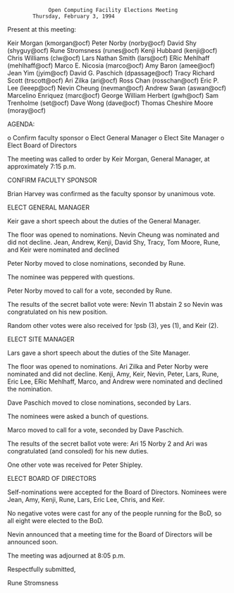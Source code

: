                  Open Computing Facility Elections Meeting
			Thursday, February 3, 1994

Present at this meeting:

Keir Morgan (kmorgan@ocf)              Peter Norby (norby@ocf)
David Shy (shyguy@ocf)                 Rune Stromsness (runes@ocf)
Kenji Hubbard (kenji@ocf)              Chris Williams (clw@ocf)
Lars Nathan Smith (lars@ocf)           ERic Mehlhaff (mehlhaff@ocf)
Marco E. Nicosia (marco@ocf)           Amy Baron (amee@ocf)
Jean Yim (jyim@ocf)                    David G. Paschich (dpassage@ocf)
Tracy Richard Scott (trscott@ocf)      Ari Zilka (ari@ocf)
Ross Chan (rosschan@ocf)               Eric P. Lee (leeep@ocf)
Nevin Cheung (nevman@ocf)              Andrew Swan (aswan@ocf)
Marcelino Enriquez (marc@ocf)          George William Herbert (gwh@ocf)
Sam Trenholme (set@ocf)                Dave Wong (dave@ocf)
Thomas Cheshire Moore (moray@ocf)

AGENDA:

 o Confirm faculty sponsor
 o Elect General Manager
 o Elect Site Manager
 o Elect Board of Directors

The meeting was called to order by Keir Morgan, General Manager, at
approximately 7:15 p.m.

CONFIRM FACULTY SPONSOR

Brian Harvey was confirmed as the faculty sponsor by unanimous vote.

ELECT GENERAL MANAGER

Keir gave a short speech about the duties of the General Manager.

The floor was opened to nominations.  Nevin Cheung was nominated and did
not decline.  Jean, Andrew, Kenji, David Shy, Tracy, Tom Moore, Rune, and 
Keir were nominated and declined

Peter Norby moved to close nominations, seconded by Rune.

The nominee was peppered with questions.

Peter Norby moved to call for a vote, seconded by Rune.

The results of the secret ballot vote were:
	Nevin	11
	abstain	 2
so Nevin was congratulated on his new position.

Random other votes were also received for !psb (3), yes (1), and Keir (2).

ELECT SITE MANAGER

Lars gave a short speech about the duties of the Site Manager.

The floor was opened to nominations.  Ari Zilka and Peter Norby were 
nominated and did not decline.  Kenji, Amy, Keir, Nevin, Peter, Lars, Rune,
Eric Lee, ERic Mehlhaff, Marco, and Andrew were nominated and declined
the nomination.

Dave Paschich moved to close nominations, seconded by Lars.

The nominees were asked a bunch of questions.

Marco moved to call for a vote, seconded by Dave Paschich.

The results of the secret ballot vote were:
	Ari	15
	Norby	 2
and Ari was congratulated (and consoled) for his new duties.

One other vote was received for Peter Shipley.

ELECT BOARD OF DIRECTORS

Self-nominations were accepted for the Board of Directors.  Nominees
were Jean, Amy, Kenji, Rune, Lars, Eric Lee, Chris, and Keir.

No negative votes were cast for any of the people running for the BoD,
so all eight were elected to the BoD.


Nevin announced that a meeting time for the Board of Directors will be
announced soon.

The meeting was adjourned at 8:05 p.m.


Respectfully submitted,

Rune Stromsness

